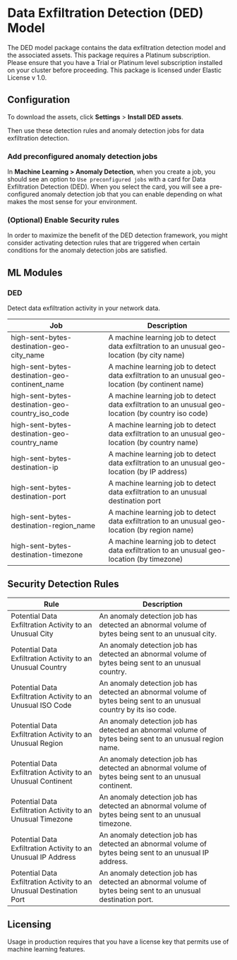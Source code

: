 # Data Exfiltration Detection (DED) Model

The DED model package contains the data exfiltration detection model and the associated assets. This package requires a Platinum subscription. Please ensure that you have a Trial or Platinum level subscription installed on your cluster before proceeding. This package is licensed under Elastic License v 1.0.

## Configuration

To download the assets, click **Settings** > **Install DED assets**. 

Then use these detection rules and anomaly detection jobs for data exfiltration detection.

### Add preconfigured anomaly detection jobs

In **Machine Learning > Anomaly Detection**, when you create a job, you should see an option to `Use preconfigured jobs` with a card for Data Exfiltration Detection (DED). When you select the card, you will see a pre-configured anomaly detection job that you can enable depending on what makes the most sense for your environment.

### (Optional) Enable Security rules

In order to maximize the benefit of the DED detection framework, you might consider activating detection rules that are triggered when certain conditions for the anomaly detection jobs are satisfied.

## ML Modules

### DED

Detect data exfiltration activity in your network data.

| Job | Description |
|---|---|
| high-sent-bytes-destination-geo-city_name | A machine learning job to detect data exfiltration to an unusual geo-location (by city name) | 
| high-sent-bytes-destination-geo-continent_name | A machine learning job to detect data exfiltration to an unusual geo-location (by continent name) |
| high-sent-bytes-destination-geo-country_iso_code | A machine learning job to detect data exfiltration to an unusual geo-location (by country iso code) |
| high-sent-bytes-destination-geo-country_name | A machine learning job to detect data exfiltration to an unusual geo-location (by country name) |
| high-sent-bytes-destination-ip | A machine learning job to detect data exfiltration to an unusual geo-location (by IP address) |
| high-sent-bytes-destination-port | A machine learning job to detect data exfiltration to an unusual destination port |
| high-sent-bytes-destination-region_name | A machine learning job to detect data exfiltration to an unusual geo-location (by region name) |
| high-sent-bytes-destination-timezone | A machine learning job to detect data exfiltration to an unusual geo-location (by timezone) |

## Security Detection Rules

| Rule | Description |
|---|---|
| Potential Data Exfiltration Activity to an Unusual City | An anomaly detection job has detected an abnormal volume of bytes being sent to an unusual city.|
| Potential Data Exfiltration Activity to an Unusual Country | An anomaly detection job has detected an abnormal volume of bytes being sent to an unusual country.|
| Potential Data Exfiltration Activity to an Unusual ISO Code | An anomaly detection job has detected an abnormal volume of bytes being sent to an unusual country by its iso code.|
| Potential Data Exfiltration Activity to an Unusual Region | An anomaly detection job has detected an abnormal volume of bytes being sent to an unusual region name.|
| Potential Data Exfiltration Activity to an Unusual Continent | An anomaly detection job has detected an abnormal volume of bytes being sent to an unusual continent.|
| Potential Data Exfiltration Activity to an Unusual Timezone | An anomaly detection job has detected an abnormal volume of bytes being sent to an unusual timezone.|
| Potential Data Exfiltration Activity to an Unusual IP Address | An anomaly detection job has detected an abnormal volume of bytes being sent to an unusual IP address.|
| Potential Data Exfiltration Activity to an Unusual Destination Port | An anomaly detection job has detected an abnormal volume of bytes being sent to an unusual destination port.|

## Licensing
Usage in production requires that you have a license key that permits use of machine learning features.
